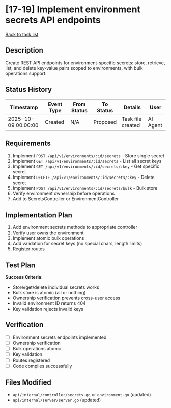 # [17-19] Implement environment secrets API endpoints

[Back to task list](./tasks.md)

## Description

Create REST API endpoints for environment-specific secrets: store, retrieve, list, and delete key-value pairs scoped to environments, with bulk operations support.

## Status History

| Timestamp | Event Type | From Status | To Status | Details | User |
|-----------|------------|-------------|-----------|---------|------|
| 2025-10-09 00:00:00 | Created | N/A | Proposed | Task file created | AI Agent |

## Requirements

1. Implement `POST /api/v1/environments/:id/secrets` - Store single secret
2. Implement `GET /api/v1/environments/:id/secrets` - List all secret keys
3. Implement `GET /api/v1/environments/:id/secrets/:key` - Get specific secret
4. Implement `DELETE /api/v1/environments/:id/secrets/:key` - Delete secret
5. Implement `POST /api/v1/environments/:id/secrets/bulk` - Bulk store
6. Verify environment ownership before operations
7. Add to SecretsController or EnvironmentController

## Implementation Plan

1. Add environment secrets methods to appropriate controller
2. Verify user owns the environment
3. Implement atomic bulk operations
4. Add validation for secret keys (no special chars, length limits)
5. Register routes

## Test Plan

**Success Criteria**:
- Store/get/delete individual secrets works
- Bulk store is atomic (all or nothing)
- Ownership verification prevents cross-user access
- Invalid environment ID returns 404
- Key validation rejects invalid keys

## Verification

- [ ] Environment secrets endpoints implemented
- [ ] Ownership verification
- [ ] Bulk operations atomic
- [ ] Key validation
- [ ] Routes registered
- [ ] Code compiles successfully

## Files Modified

- `api/internal/controller/secrets.go` or `environment.go` (updated)
- `api/internal/server/server.go` (updated)

